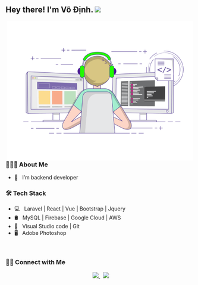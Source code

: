 <h2> Hey there! I'm Võ Định. <img src="https://github.com/souvikguria98/souvikguria98/blob/master/Hi.gif" width="25"></h2>
<img align="right" alt="GIF" src="https://raw.githubusercontent.com/devSouvik/devSouvik/master/gif3.gif" width="500"/>

<h3> 👨🏻‍💻 About Me </h3>

- 🔭 &nbsp; I’m backend developer

<h3>🛠 Tech Stack</h3>

- 💻 &nbsp; Laravel | React | Vue | Bootstrap | Jquery 
- 🛢 &nbsp; MySQL | Firebase | Google Cloud | AWS
- 🔧 &nbsp; Visual Studio code | Git
- 🖥 &nbsp;  Adobe Photoshop

<br>

<h3> 🤝🏻 Connect with Me </h3>

<p align="center">
  &nbsp; 
  <a href="https://www.facebook.com/vodinhht20/" target="_blank" rel="noopener noreferrer">
    <img src="https://upload.wikimedia.org/wikipedia/commons/thumb/0/05/Facebook_Logo_%282019%29.png/800px-Facebook_Logo_%282019%29.png" width="50" />
  </a>  
  &nbsp;
  <a href="mailto:vodinh2000ht@gmail.com" rel="noopener noreferrer">
    <img src="https://upload.wikimedia.org/wikipedia/commons/thumb/7/7e/Gmail_icon_%282020%29.svg/2560px-Gmail_icon_%282020%29.svg.png" width="50" />
  </a>
</p>
